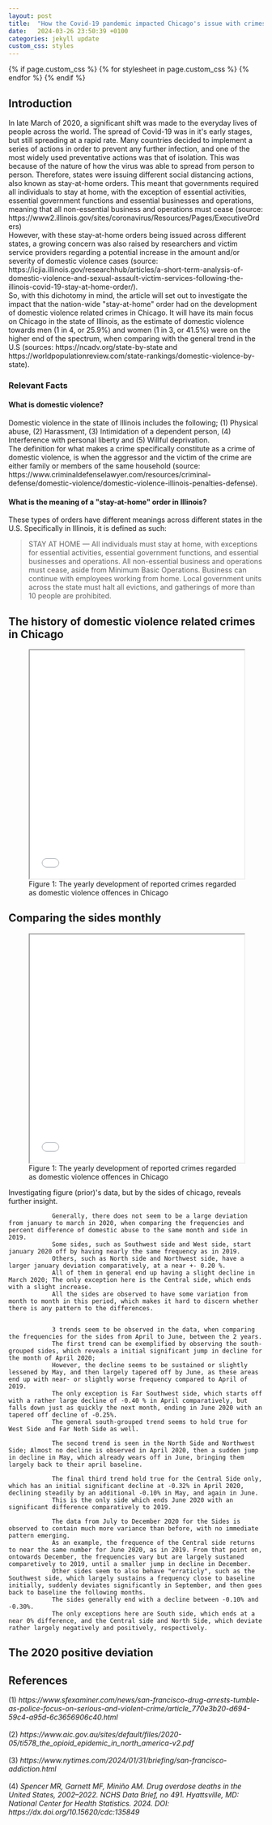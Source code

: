 ```yaml
---
layout: post
title:  "How the Covid-19 pandemic impacted Chicago's issue with crimes of domestic violence"
date:   2024-03-26 23:50:39 +0100
categories: jekyll update
custom_css: styles
---
```

<!DOCTYPE html>
<head>
  {% if page.custom_css %}
    {% for stylesheet in page.custom_css %}
    <link rel="stylesheet" href="{{ site.baseurl }}/assets/css/{{ stylesheet }}.css">
    {% endfor %}
  {% endif %}

<meta charset="UTF-8">
<meta name="viewport" content="width=device-width, initial-scale=1.0">
</head>
<body>
    <div class='ex1'>
            <h2>Introduction</h2>
            <p>
                In late March of 2020, a significant shift was made to the everyday lives of people across the world. The spread of Covid-19 was in it's early stages, but still spreading at a rapid rate. Many countries decided to implement a series of actions in order to prevent any further infection, and one of the most widely used preventative actions was that of isolation. This was because of the nature of how the virus was able to spread from person to person. Therefore, states were issuing different social distancing actions, also known as stay-at-home orders. This meant that governments required all individuals to stay at home, with the exception of essential activities, essential government functions and essential businesses and operations, meaning that all non-essential business and operations must cease (source: https://www2.illinois.gov/sites/coronavirus/Resources/Pages/ExecutiveOrders)
                <br>
                However, with these stay-at-home orders being issued across different states, a growing concern was also raised by researchers and victim service providers regarding a potential increase in the amount and/or severity of domestic violence cases (source: https://icjia.illinois.gov/researchhub/articles/a-short-term-analysis-of-domestic-violence-and-sexual-assault-victim-services-following-the-illinois-covid-19-stay-at-home-order/). 
                <br>
                So, with this dichotomy in mind, the article will set out to investigate the impact that the nation-wide "stay-at-home" order had on the development of domestic violence related crimes in Chicago. It will have its main focus on Chicago in the state of Illinois, as the estimate of domestic violence towards men (1 in 4, or 25.9%) and women (1 in 3, or 41.5%) were on the higher end of the spectrum, when comparing with the general trend in the U.S (sources: https://ncadv.org/state-by-state and https://worldpopulationreview.com/state-rankings/domestic-violence-by-state).
            </p>
            <div class="facts">
                <h3>Relevant Facts</h3>
                <h4>What is domestic violence?</h4>
                <p cite="https://www.womenslaw.org/laws/il/restraining-orders/orders-protection/basic-info/what-legal-definition-domestic-violence">
                    Domestic violence in the state of Illinois includes the following; (1) Physical abuse, (2) Harassment, (3) Intimidation of a dependent person, (4) Interference with personal liberty and (5) Willful deprivation.
                    <br>
                    The definition for what makes a crime specifically constitute as a crime of domestic violence, is when the aggressor and the victim of the crime are either family or members of the same household (source: https://www.criminaldefenselawyer.com/resources/criminal-defense/domestic-violence/domestic-violence-illinois-penalties-defense).
                </p>
                <h4>What is the meaning of a "stay-at-home" order in Illinois?</h4>
                <p>
                    These types of orders have different meanings across different states in the U.S. Specifically in Illinois, it is defined as such:
                <br>
                    <blockquote cite="https://www.illinois.gov/government/executive-orders/executive-order.executive-order-number-10.2020.html">
                        STAY AT HOME — All individuals must stay at home, with exceptions for essential activities, essential government functions, and essential businesses and operations. All non-essential business and operations must cease, aside from Minimum Basic Operations. Business can continue with employees working from home. Local government units across the state must halt all evictions, and gatherings of more than 10 people are prohibited.
                    </blockquote>
                </p>
            </div>
            <h2>The history of domestic violence related crimes in Chicago</h2>
            <figure>
                <iframe src="\final_project\introduction-dv-plot.html" width="100%" height="450px"></iframe>
                <figcaption>Figure 1: The yearly development of reported crimes regarded as domestic violence offences in Chicago</figcaption>
            </figure>
            <h2>Comparing the sides monthly</h2>
            <figure>
                <iframe src="\final_project\introduction-dv-plot.html" width="100%" height="450px"></iframe>
                <figcaption>Figure 1: The yearly development of reported crimes regarded as domestic violence offences in Chicago</figcaption>
            </figure>
               <p>
                Investigating figure (prior)'s data, but by the sides of chicago, reveals further insight.

                Generally, there does not seem to be a large deviation from january to march in 2020, when comparing the frequencies and percent difference of domestic abuse to the same month and side in 2019.
                Some sides, such as Southwest side and West side, start january 2020 off by having nearly the same frequency as in 2019. 
                Others, such as North side and Northwest side, have a larger january deviation comparatively, at a near +- 0.20 %.
                All of them in general end up having a slight decline in March 2020; The only exception here is the Central side, which ends with a slight increase.
                All the sides are observed to have some variation from month to month in this period, which makes it hard to discern whether there is any pattern to the differences.


                3 trends seem to be observed in the data, when comparing the frequencies for the sides from April to June, between the 2 years.
                The first trend can be exemplified by observing the south-grouped sides, which reveals a initial significant jump in decline for the month of April 2020;
                However, the decline seems to be sustained or slightly lessened by May, and then largely tapered off by June, as these areas end up with near- or slightly worse frequency compared to April of 2019.
                The only exception is Far Southwest side, which starts off with a rather large decline of -0.40 % in April comparatively, but falls down just as quickly the next month, ending in June 2020 with an tapered off decline of -0.25%.
                The general south-grouped trend seems to hold true for West Side and Far Noth Side as well. 

                The second trend is seen in the North Side and Northwest Side; Almost no decline is observed in April 2020, then a sudden jump in decline in May, which already wears off in June, bringing them largely back to their april baseline.

                The final third trend hold true for the Central Side only, which has an initial significant decline at -0.32% in April 2020, declining steadily by an additional -0.10% in May, and again in June.
                This is the only side which ends June 2020 with an significant difference comparatively to 2019.

                The data from July to December 2020 for the Sides is observed to contain much more variance than before, with no immediate pattern emerging.
                As an example, the frequence of the Central side returns to near the same number for June 2020, as in 2019. From that point on, ontowards December, the frequencies vary but are largely sustaned comparetively to 2019, until a smaller jump in decline in December.
                Other sides seem to also behave "erraticly", such as the Southwest side, which largely sustains a frequency close to baseline initially, suddenly deviates significantly in September, and then goes back to baseline the following months.
                The sides generally end with a decline between -0.10% and -0.30%.
                The only exceptions here are South side, which ends at a near 0% difference, and the Central side and North Side, which deviate rather largely negatively and positively, respectively. 
</p>
            <h2>The 2020 positive deviation</h2>
    </div>
  <div>
    <div>
    <h2>References</h2>
    <p>
        (1) <cite> https://www.sfexaminer.com/news/san-francisco-drug-arrests-tumble-as-police-focus-on-serious-and-violent-crime/article_770e3b20-d694-59c4-a95d-6c3656906c40.html </cite>
        <br>
        <br>
        (2) <cite> https://www.aic.gov.au/sites/default/files/2020-05/ti578_the_opioid_epidemic_in_north_america-v2.pdf </cite>
        <br>
        <br>
        (3) <cite> https://www.nytimes.com/2024/01/31/briefing/san-francisco-addiction.html </cite>
        <br>
        <br>
        (4)
        <cite> Spencer MR, Garnett MF, Miniño AM. Drug overdose deaths in the United States, 2002–2022. NCHS Data Brief, no 491. Hyattsville, MD: National Center for Health Statistics. 2024. DOI: https://dx.doi.org/10.15620/cdc:135849 </cite>
    </p>
  </div>
</div>
</body>
</html>


